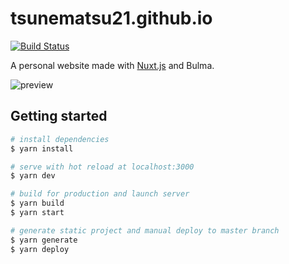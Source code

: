 # tsunematsu21.github.io

[![Build Status](https://travis-ci.org/tsunematsu21/tsunematsu21.github.io.svg?branch=develop)](https://travis-ci.org/tsunematsu21/tsunematsu21.github.io)

A personal website made with [Nuxt.js](https://nuxtjs.org) and Bulma.

![preview](https://repository-images.githubusercontent.com/223420994/8d74bb00-0de9-11ea-8b8d-68378c9ce6f6)

## Getting started

``` bash
# install dependencies
$ yarn install

# serve with hot reload at localhost:3000
$ yarn dev

# build for production and launch server
$ yarn build
$ yarn start

# generate static project and manual deploy to master branch
$ yarn generate
$ yarn deploy
```
